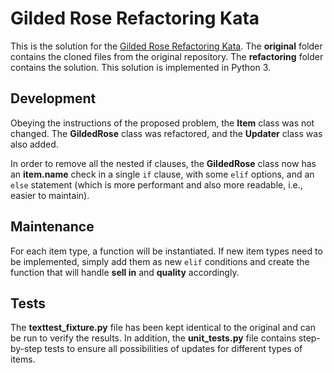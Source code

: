 # Gilded Rose Refactoring Kata

This is the solution for the [Gilded Rose Refactoring Kata](https://github.com/emilybache/GildedRose-Refactoring-Kata). The **original** folder contains the cloned files from the original repository. The **refactoring** folder contains the solution. This solution is implemented in Python 3.

## Development
Obeying the instructions of the proposed problem, the **Item** class was not changed. The **GildedRose** class was refactored, and the **Updater** class was also added.

In order to remove all the nested if clauses, the **GildedRose** class now has an **item.name** check in a single `if` clause, with some `elif` options, and an `else` statement (which is more performant and also more readable, i.e., easier to maintain).

## Maintenance
For each item type, a function will be instantiated. If new item types need to be implemented, simply add them as new `elif` conditions and create the function that will handle **sell in** and **quality** accordingly.

## Tests
The **texttest_fixture.py** file has been kept identical to the original and can be run to verify the results. In addition, the **unit_tests.py** file contains step-by-step tests to ensure all possibilities of updates for different types of items.
